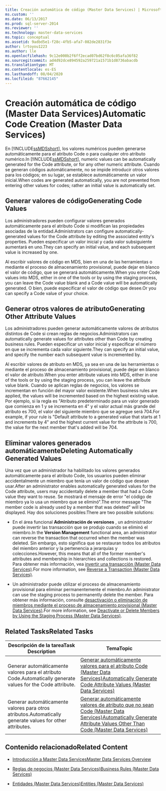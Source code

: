 ```yaml
---
title: Creación automática de código (Master Data Services) | Microsoft Docs
ms.custom: ''
ms.date: 06/13/2017
ms.prod: sql-server-2014
ms.reviewer: ''
ms.technology: master-data-services
ms.topic: conceptual
ms.assetid: 9adbd5e1-f28c-4fb5-afa7-082de2831f3e
author: lrtoyou1223
ms.author: lle
ms.openlocfilehash: 9c12e000b2f6ff2ecad07bd62f8c6c05afa36f82
ms.sourcegitcommit: ad4d92dce894592a259721a1571b1d8736abacdb
ms.translationtype: MT
ms.contentlocale: es-ES
ms.lasthandoff: 08/04/2020
ms.locfileid: "87662145"
---
```

# <a name="automatic-code-creation-master-data-services"></a><span data-ttu-id="e5a46-102">Creación automática de código (Master Data Services)</span><span class="sxs-lookup"><span data-stu-id="e5a46-102">Automatic Code Creation (Master Data Services)</span></span>
  <span data-ttu-id="e5a46-103">En [!INCLUDE[ssMDSshort](../includes/ssmdsshort-md.md)], los valores numéricos pueden generarse automáticamente para el atributo Code o para cualquier otro atributo numérico.</span><span class="sxs-lookup"><span data-stu-id="e5a46-103">In [!INCLUDE[ssMDSshort](../includes/ssmdsshort-md.md)], numeric values can be automatically generated for the Code attribute, or for any other numeric attribute.</span></span> <span data-ttu-id="e5a46-104">Cuando se generan códigos automáticamente, no se impide introducir otros valores para los códigos; en su lugar, se establece automáticamente un valor inicial.</span><span class="sxs-lookup"><span data-stu-id="e5a46-104">When codes are generated automatically, you are not prevented from entering other values for codes; rather an initial value is automatically set.</span></span>  
  
## <a name="generating-code-values"></a><span data-ttu-id="e5a46-105">Generar valores de código</span><span class="sxs-lookup"><span data-stu-id="e5a46-105">Generating Code Values</span></span>  
 <span data-ttu-id="e5a46-106">Los administradores pueden configurar valores generados automáticamente para el atributo Code si modifican las propiedades asociadas de la entidad.</span><span class="sxs-lookup"><span data-stu-id="e5a46-106">Administrators can configure automatically-generated values for the Code attribute by editing the associated entity's properties.</span></span> <span data-ttu-id="e5a46-107">Pueden especificar un valor inicial y cada valor subsiguiente aumentará en uno.</span><span class="sxs-lookup"><span data-stu-id="e5a46-107">They can specify an initial value, and each subsequent value is increased by one.</span></span>  
  
 <span data-ttu-id="e5a46-108">Al escribir valores de código en MDS, bien en una de las herramientas o mediante el proceso de almacenamiento provisional, puede dejar en blanco el valor de código, que se generará automáticamente.</span><span class="sxs-lookup"><span data-stu-id="e5a46-108">When you enter Code values into MDS, either in one of the tools or by using the staging process, you can leave the Code value blank and a Code value will be automatically generated.</span></span> <span data-ttu-id="e5a46-109">O bien, puede especificar el valor de código que desee.</span><span class="sxs-lookup"><span data-stu-id="e5a46-109">Or you can specify a Code value of your choice.</span></span>  
  
## <a name="generating-other-attribute-values"></a><span data-ttu-id="e5a46-110">Generar otros valores de atributo</span><span class="sxs-lookup"><span data-stu-id="e5a46-110">Generating Other Attribute Values</span></span>  
 <span data-ttu-id="e5a46-111">Los administradores pueden generar automáticamente valores de atributos distintos de Code si crean reglas de negocios.</span><span class="sxs-lookup"><span data-stu-id="e5a46-111">Administrators can automatically generate values for attributes other than Code by creating business rules.</span></span> <span data-ttu-id="e5a46-112">Pueden especificar un valor inicial y especificar el número en que se incrementa cada valor siguiente.</span><span class="sxs-lookup"><span data-stu-id="e5a46-112">They can specify an initial value, and specify the number each subsequent value is incremented by.</span></span>  
  
 <span data-ttu-id="e5a46-113">Al escribir valores de atributo en MDS, ya sea en una de las herramientas o mediante el proceso de almacenamiento provisional, puede dejar en blanco el valor de atributo.</span><span class="sxs-lookup"><span data-stu-id="e5a46-113">When you enter attribute values into MDS, either in one of the tools or by using the staging process, you can leave the attribute value blank.</span></span> <span data-ttu-id="e5a46-114">Cuando se aplican reglas de negocios, los valores se incrementan en función del mayor valor existente.</span><span class="sxs-lookup"><span data-stu-id="e5a46-114">When business rules are applied, the values will be incremented based on the highest existing value.</span></span> <span data-ttu-id="e5a46-115">Por ejemplo, si la regla es "Atributo predeterminado para un valor generado que comienza en 1 y se incrementa en 4" y el valor actual más grande del atributo es 700, el valor del siguiente miembro que se agregue será 704.</span><span class="sxs-lookup"><span data-stu-id="e5a46-115">For example, if your rule is "Default attribute to a generated value that starts at 1 and increments by 4" and the highest current value for the attribute is 700, the value for the next member that's added will be 704.</span></span>  
  
## <a name="deleting-automatically-generated-values"></a><span data-ttu-id="e5a46-116">Eliminar valores generados automáticamente</span><span class="sxs-lookup"><span data-stu-id="e5a46-116">Deleting Automatically Generated Values</span></span>  
 <span data-ttu-id="e5a46-117">Una vez que un administrador ha habilitado los valores generados automáticamente para el atributo Code, los usuarios pueden eliminar accidentalmente un miembro que tenía un valor de código que desean usar.</span><span class="sxs-lookup"><span data-stu-id="e5a46-117">After an administrator enables automatically generated values for the Code attribute, users may accidentally delete a member that had a Code value they want to reuse.</span></span> <span data-ttu-id="e5a46-118">Se mostrará el mensaje de error "el código de miembro ya lo usa un miembro que se eliminó".</span><span class="sxs-lookup"><span data-stu-id="e5a46-118">The error message "The member code is already used by a member that was deleted" will be displayed.</span></span> <span data-ttu-id="e5a46-119">Hay dos soluciones posibles:</span><span class="sxs-lookup"><span data-stu-id="e5a46-119">There are two possible solutions:</span></span>  
  
-   <span data-ttu-id="e5a46-120">En el área funcional **Administración de versiones** , un administrador puede invertir las transacción que se produjo cuando se eliminó el miembro.</span><span class="sxs-lookup"><span data-stu-id="e5a46-120">In the **Version Management** functional area, an administrator can reverse the transaction that occurred when the member was deleted.</span></span> <span data-ttu-id="e5a46-121">Sin embargo, esto significa que se restauran todos los atributos del miembro anterior y la pertenencia a jerarquías y colecciones.</span><span class="sxs-lookup"><span data-stu-id="e5a46-121">However, this means that all of the former member's attributes and membership in hierarchies and collections is restored.</span></span> <span data-ttu-id="e5a46-122">Para obtener más información, vea [invertir una transacción &#40;Master Data Services&#41;](reverse-a-transaction-master-data-services.md).</span><span class="sxs-lookup"><span data-stu-id="e5a46-122">For more information, see [Reverse a Transaction &#40;Master Data Services&#41;](reverse-a-transaction-master-data-services.md).</span></span>  
  
-   <span data-ttu-id="e5a46-123">Un administrador puede utilizar el proceso de almacenamiento provisional para eliminar permanentemente el miembro.</span><span class="sxs-lookup"><span data-stu-id="e5a46-123">An administrator can use the staging process to permanently delete the member.</span></span> <span data-ttu-id="e5a46-124">Para obtener más información, consulte [desactivación o eliminación de miembros mediante el proceso de almacenamiento provisional &#40;Master Data Services&#41;](add-update-and-delete-data-master-data-services.md).</span><span class="sxs-lookup"><span data-stu-id="e5a46-124">For more information, see [Deactivate or Delete Members by Using the Staging Process &#40;Master Data Services&#41;](add-update-and-delete-data-master-data-services.md).</span></span>  
  
## <a name="related-tasks"></a><span data-ttu-id="e5a46-125">Related Tasks</span><span class="sxs-lookup"><span data-stu-id="e5a46-125">Related Tasks</span></span>  
  
|<span data-ttu-id="e5a46-126">Descripción de la tarea</span><span class="sxs-lookup"><span data-stu-id="e5a46-126">Task Description</span></span>|<span data-ttu-id="e5a46-127">Tema</span><span class="sxs-lookup"><span data-stu-id="e5a46-127">Topic</span></span>|  
|----------------------|-----------|  
|<span data-ttu-id="e5a46-128">Generar automáticamente valores para el atributo Code.</span><span class="sxs-lookup"><span data-stu-id="e5a46-128">Automatically generate values for the Code attribute.</span></span>|[<span data-ttu-id="e5a46-129">Generar automáticamente valores para el atributo Code &#40;Master Data Services&#41;</span><span class="sxs-lookup"><span data-stu-id="e5a46-129">Automatically Generate Code Attribute Values &#40;Master Data Services&#41;</span></span>](../../2014/master-data-services/automatically-generate-code-attribute-values-master-data-services.md)|  
|<span data-ttu-id="e5a46-130">Generar automáticamente valores para otros atributos.</span><span class="sxs-lookup"><span data-stu-id="e5a46-130">Automatically generate values for other attributes.</span></span>|[<span data-ttu-id="e5a46-131">Generar automáticamente valores de atributo que no sean Code &#40;Master Data Services&#41;</span><span class="sxs-lookup"><span data-stu-id="e5a46-131">Automatically Generate Attribute Values Other Than Code &#40;Master Data Services&#41;</span></span>](../../2014/master-data-services/automatically-generate-attribute-values-other-than-code-master-data-services.md)|  
  
## <a name="related-content"></a><span data-ttu-id="e5a46-132">Contenido relacionado</span><span class="sxs-lookup"><span data-stu-id="e5a46-132">Related Content</span></span>  
  
-   [<span data-ttu-id="e5a46-133">Introducción a Master Data Services</span><span class="sxs-lookup"><span data-stu-id="e5a46-133">Master Data Services Overview</span></span>](master-data-services-overview-mds.md)  
  
-   [<span data-ttu-id="e5a46-134">Reglas de negocios &#40;Master Data Services&#41;</span><span class="sxs-lookup"><span data-stu-id="e5a46-134">Business Rules &#40;Master Data Services&#41;</span></span>](../../2014/master-data-services/business-rules-master-data-services.md)  
  
-   [<span data-ttu-id="e5a46-135">Entidades &#40;Master Data Services&#41;</span><span class="sxs-lookup"><span data-stu-id="e5a46-135">Entities &#40;Master Data Services&#41;</span></span>](../../2014/master-data-services/entities-master-data-services.md)  
  
  
